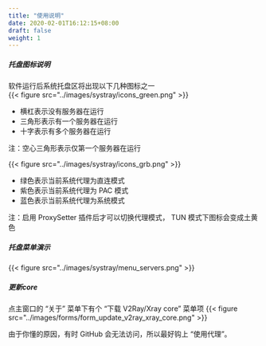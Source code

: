```yaml
---
title: "使用说明"
date: 2020-02-01T16:12:15+08:00
draft: false
weight: 1
---
```


##### 托盘图标说明

软件运行后系统托盘区将出现以下几种图标之一  
{{< figure src="../images/systray/icons_green.png" >}}
 * 横杠表示没有服务器在运行
 * 三角形表示有一个服务器在运行
 * 十字表示有多个服务器在运行

注：空心三角形表示仅第一个服务器在运行  

{{< figure src="../images/systray/icons_grb.png" >}}
 * 绿色表示当前系统代理为直连模式
 * 紫色表示当前系统代理为 PAC 模式
 * 蓝色表示当前系统代理为系统模式

注：启用 ProxySetter 插件后才可以切换代理模式， TUN 模式下图标会变成土黄色  

##### 托盘菜单演示
{{< figure src="../images/systray/menu_servers.png" >}}

##### 更新core

点主窗口的 “关于” 菜单下有个 “下载 V2Ray/Xray core” 菜单项
{{< figure src="../images/forms/form_update_v2ray_xray_core.png" >}}

由于你懂的原因，有时 GitHub 会无法访问，所以最好钩上 “使用代理”。  
